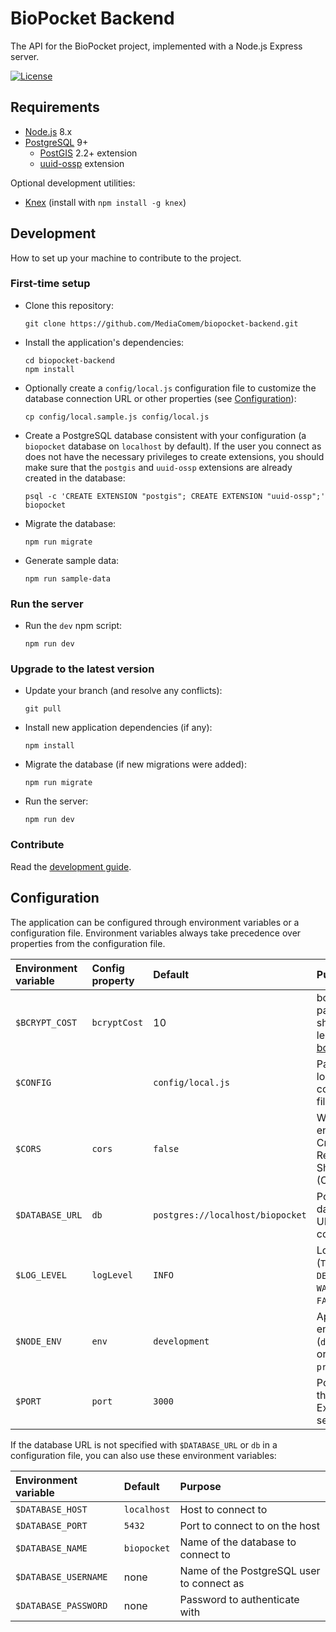 # BioPocket Backend

The API for the BioPocket project, implemented with a Node.js Express server.

[![License](https://img.shields.io/badge/License-MIT-blue.svg)](LICENSE.txt)



## Requirements

* [Node.js][node] 8.x
* [PostgreSQL][postgresql] 9+
  * [PostGIS][postgis] 2.2+ extension
  * [uuid-ossp][uuid-ossp] extension

Optional development utilities:

* [Knex][knex] (install with `npm install -g knex`)



## Development

How to set up your machine to contribute to the project.

### First-time setup

* Clone this repository:

      git clone https://github.com/MediaComem/biopocket-backend.git

* Install the application's dependencies:

      cd biopocket-backend
      npm install

* Optionally create a `config/local.js` configuration file to customize the
  database connection URL or other properties (see [Configuration][config]):

      cp config/local.sample.js config/local.js

* Create a PostgreSQL database consistent with your configuration (a `biopocket`
  database on `localhost` by default). If the user you connect as does not have
  the necessary privileges to create extensions, you should make sure that the
  `postgis` and `uuid-ossp` extensions are already created in the database:

      psql -c 'CREATE EXTENSION "postgis"; CREATE EXTENSION "uuid-ossp";' biopocket

* Migrate the database:

      npm run migrate

* Generate sample data:

      npm run sample-data

### Run the server

* Run the `dev` npm script:

      npm run dev

### Upgrade to the latest version

* Update your branch (and resolve any conflicts):

      git pull

* Install new application dependencies (if any):

      npm install

* Migrate the database (if new migrations were added):

      npm run migrate

* Run the server:

      npm run dev

### Contribute

Read the [development guide][dev-guide].



## Configuration

The application can be configured through environment variables or a configuration file.
Environment variables always take precedence over properties from the
configuration file.

| Environment variable | Config property | Default                          | Purpose                                                             |
| :---                 | :---            | :---                             | :---                                                                |
| `$BCRYPT_COST`       | `bcryptCost`    | 10                               | bcrypt cost parameter; should be at least 10 (see [bcrypt][bcrypt]) |
| `$CONFIG`            |                 | `config/local.js`                | Path to the local configuration file to load                        |
| `$CORS`              | `cors`          | `false`                          | Whether to enable Cross-Origin Request Sharing (CORS)               |
| `$DATABASE_URL`      | `db`            | `postgres://localhost/biopocket` | PostgreSQL database URL to connect to                               |
| `$LOG_LEVEL`         | `logLevel`      | `INFO`                           | Log level (`TRACE`, `DEBUG`, `INFO`, `WARN`, `ERROR`, `FATAL`)      |
| `$NODE_ENV`          | `env`           | `development`                    | Application environment (`development` or `production`)             |
| `$PORT`              | `port`          | `3000`                           | Port to run the Node.js Express server on                           |

If the database URL is not specified with `$DATABASE_URL` or `db` in a configuration file, you can also use these environment variables:

| Environment variable | Default     | Purpose                                   |
| :---                 | :---        | :---                                      |
| `$DATABASE_HOST`     | `localhost` | Host to connect to                        |
| `$DATABASE_PORT`     | `5432`      | Port to connect to on the host            |
| `$DATABASE_NAME`     | `biopocket` | Name of the database to connect to        |
| `$DATABASE_USERNAME` | none        | Name of the PostgreSQL user to connect as |
| `$DATABASE_PASSWORD` | none        | Password to authenticate with             |



[bcrypt]: https://en.wikipedia.org/wiki/Bcrypt
[config]: #configuration
[dev-guide]: DEVELOPMENT.md
[knex]: http://knexjs.org
[node]: https://nodejs.org
[postgis]: http://postgis.net
[postgresql]: https://www.postgresql.org
[uuid-ossp]: https://www.postgresql.org/docs/current/static/uuid-ossp.html
